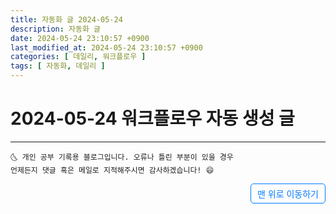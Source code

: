 ```yaml
---
title: 자동화 글 2024-05-24
description: 자동화 글
date: 2024-05-24 23:10:57 +0900
last_modified_at: 2024-05-24 23:10:57 +0900
categories: [ 데일리, 워크플로우 ]
tags: [ 자동화, 데일리 ]
---
```


# 2024-05-24 워크플로우 자동 생성 글

***
    🌜 개인 공부 기록용 블로그입니다. 오류나 틀린 부분이 있을 경우 
    언제든지 댓글 혹은 메일로 지적해주시면 감사하겠습니다! 😄

<a href="#" style="display: inline-block; padding: 5px 10px; color: #007bff; text-decoration: none; border: 0.5px solid #007bff; border-radius: 5px; float: right;">맨 위로 이동하기</a>